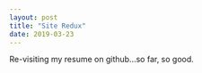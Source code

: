 ```yaml
---
layout: post
title: "Site Redux"
date: 2019-03-23
---
```


Re-visiting my resume on github...so far, so good.
